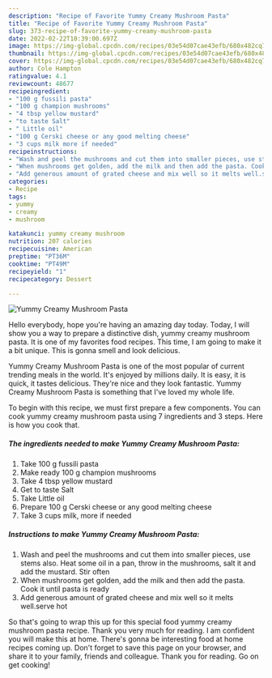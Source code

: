 ```yaml
---
description: "Recipe of Favorite Yummy Creamy Mushroom Pasta"
title: "Recipe of Favorite Yummy Creamy Mushroom Pasta"
slug: 373-recipe-of-favorite-yummy-creamy-mushroom-pasta
date: 2022-02-22T10:39:00.697Z
image: https://img-global.cpcdn.com/recipes/03e54d07cae43efb/680x482cq70/yummy-creamy-mushroom-pasta-recipe-main-photo.jpg
thumbnail: https://img-global.cpcdn.com/recipes/03e54d07cae43efb/680x482cq70/yummy-creamy-mushroom-pasta-recipe-main-photo.jpg
cover: https://img-global.cpcdn.com/recipes/03e54d07cae43efb/680x482cq70/yummy-creamy-mushroom-pasta-recipe-main-photo.jpg
author: Cole Hampton
ratingvalue: 4.1
reviewcount: 48677
recipeingredient:
- "100 g fussili pasta"
- "100 g champion mushrooms"
- "4 tbsp yellow mustard"
- "to taste Salt"
- " Little oil"
- "100 g Cerski cheese or any good melting cheese"
- "3 cups milk more if needed"
recipeinstructions:
- "Wash and peel the mushrooms and cut them into smaller pieces, use stems also. Heat some oil in a pan, throw in the mushrooms, salt it and add the mustard. Stir often"
- "When mushrooms get golden, add the milk and then add the pasta. Cook it until pasta is ready"
- "Add generous amount of grated cheese and mix well so it melts well.serve hot"
categories:
- Recipe
tags:
- yummy
- creamy
- mushroom

katakunci: yummy creamy mushroom 
nutrition: 207 calories
recipecuisine: American
preptime: "PT36M"
cooktime: "PT49M"
recipeyield: "1"
recipecategory: Dessert

---
```



![Yummy Creamy Mushroom Pasta](https://img-global.cpcdn.com/recipes/03e54d07cae43efb/680x482cq70/yummy-creamy-mushroom-pasta-recipe-main-photo.jpg)

Hello everybody, hope you're having an amazing day today. Today, I will show you a way to prepare a distinctive dish, yummy creamy mushroom pasta. It is one of my favorites food recipes. This time, I am going to make it a bit unique. This is gonna smell and look delicious.

Yummy Creamy Mushroom Pasta is one of the most popular of current trending meals in the world. It's enjoyed by millions daily. It is easy, it is quick, it tastes delicious. They're nice and they look fantastic. Yummy Creamy Mushroom Pasta is something that I've loved my whole life.




To begin with this recipe, we must first prepare a few components. You can cook yummy creamy mushroom pasta using 7 ingredients and 3 steps. Here is how you cook that.

<!--inarticleads1-->

##### The ingredients needed to make Yummy Creamy Mushroom Pasta:

1. Take 100 g fussili pasta
1. Make ready 100 g champion mushrooms
1. Take 4 tbsp yellow mustard
1. Get to taste Salt
1. Take  Little oil
1. Prepare 100 g Cerski cheese or any good melting cheese
1. Take 3 cups milk, more if needed




<!--inarticleads2-->

##### Instructions to make Yummy Creamy Mushroom Pasta:

1. Wash and peel the mushrooms and cut them into smaller pieces, use stems also. Heat some oil in a pan, throw in the mushrooms, salt it and add the mustard. Stir often
1. When mushrooms get golden, add the milk and then add the pasta. Cook it until pasta is ready
1. Add generous amount of grated cheese and mix well so it melts well.serve hot




So that's going to wrap this up for this special food yummy creamy mushroom pasta recipe. Thank you very much for reading. I am confident you will make this at home. There's gonna be interesting food at home recipes coming up. Don't forget to save this page on your browser, and share it to your family, friends and colleague. Thank you for reading. Go on get cooking!
